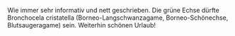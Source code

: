 Wie immer sehr informativ und nett geschrieben. Die grüne Echse dürfte Bronchocela cristatella (Borneo-Langschwanzagame, Borneo-Schönechse, Blutsaugeragame) sein. Weiterhin schönen Urlaub!